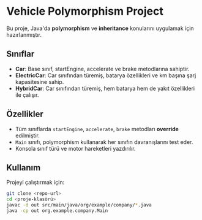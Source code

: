 # Vehicle Polymorphism Project

Bu proje, Java'da **polymorphism** ve **inheritance** konularını uygulamak için hazırlanmıştır.  

## Sınıflar

- **Car**: Base sınıf, startEngine, accelerate ve brake metodlarına sahiptir.  
- **ElectricCar**: Car sınıfından türemiş, batarya özellikleri ve km başına şarj kapasitesine sahip.  
- **HybridCar**: Car sınıfından türemiş, hem batarya hem de yakıt özellikleri ile çalışır.  

## Özellikler

- Tüm sınıflarda `startEngine`, `accelerate`, `brake` metodları **override** edilmiştir.  
- `Main` sınıfı, polymorphism kullanarak her sınıfın davranışlarını test eder.  
- Konsola sınıf türü ve motor hareketleri yazdırılır.  

## Kullanım

Projeyi çalıştırmak için:  

```bash
git clone <repo-url>
cd <proje-klasörü>
javac -d out src/main/java/org/example/company/*.java
java -cp out org.example.company.Main
